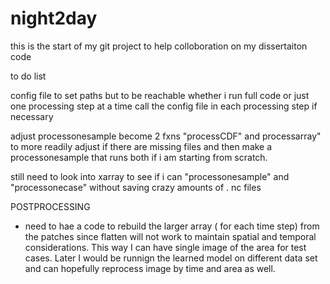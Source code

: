 # night2day
this is the start of my git project to help colloboration on my dissertaiton code

to do list 

config file to set paths but to be reachable whether i run full code or just one processing step at a time
call the config file in each processing step if necessary

adjust processonesample become 2 fxns "processCDF" and processarray" to more readily adjust if there are missing files and then make a processonesample that runs both if i am starting from scratch.

still need to look into xarray to see if i can "processonesample" and "processonecase" without saving crazy amounts of . nc files

POSTPROCESSING
- need to hae a code to rebuild the larger array ( for each time step) from the patches since flatten will not work to maintain spatial and temporal considerations.  This way I can have single image of the area for test cases.  Later I would be runnign the learned model on different data set and can hopefully reprocess image by time and area as well.
